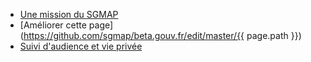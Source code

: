 - [Une mission du SGMAP](http://modernisation.gouv.fr)
- [Améliorer cette page](https://github.com/sgmap/beta.gouv.fr/edit/master/{{ page.path }})
- [Suivi d'audience et vie privée](/suivi)
